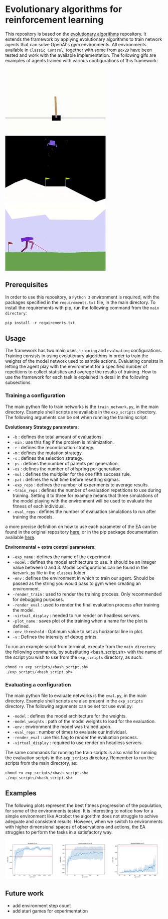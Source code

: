 # Evolutionary algorithms for reinforcement learning

This repository is based on the <a href="https://github.com/OhGreat/evolutionary_algorithms">evolutionary algorithms</a> repository. It extends the framework by applying evolutionary algorithms to train network agents that can solve OpenAI's gym environments. All environments available in `Classic Control`, together with some from `Box2D` have been tested and work with the available implementation. The following gifs are examples of agents trained with various configurations of this framework:

<p float="left" width=100%>
  <img src="https://github.com/OhGreat/es_for_rl_experimentation/blob/main/readme_aux/cartpole_c.gif" />
  <img src="https://github.com/OhGreat/es_for_rl_experimentation/blob/main/readme_aux/lunar_lander_c.gif" /> 
  <img src="https://github.com/OhGreat/es_for_rl_experimentation/blob/main/readme_aux/walker_c.gif" />
</p>

## Prerequisites

In order to use this repository, a `Python 3` environment is required, with the packages specified in the `requirements.txt` file, in the main directory. To install the requirements with pip, run the following command from the `main directory`:
```python
pip install -r requirements.txt
```

## Usage

The framework has two main uses, `training` and `evaluating` configurations. Training consists in using evolutionary algorithms in order to train the weights of the model network used to sample actions. Evaluating consists in letting the agent play with the environment for a specified number of repetitions to collect statistics and averege the results of training. How to use the framework for each task is explained in detail in the following subsections.

### Training a configuration

The main python file to train networks is the `train_network.py`, in the main directory. Example shell scripts are available in the `exp_scripts` directory. The following arguments can be set when running the training script: 

**Evolutionary Strategy parameters:**
- `-b` : defines the total amount of evaluations.
- `-min` : use this flag if the problem is minimization.
- `-r` : defines the recombination strategy.
- `-m` : defines the mutation strategy.
- `-s` : defines the selection strategy.
- `-ps` : defines the number of parents per generation.
- `-os` : defines the number of offspring per generation.
- `-mul` : defines the multiplier for the one fifth success rule.
- `-pat` : defines the wait time before resetting sigmas.
- `-exp_reps` : defines the number of experiments to average results.
- `-train_reps` : defines the number of evaluation repetitions to use during training. Setting it to three for example means that three simulations of the model playing with the environment will be used to evaluate the fitness of each individual.
- `-eval_reps` : defines the number of evaluation simulations to run after training the models.

a more precise definition on how to use each parameter of the EA can be found in the original repository <a href="https://github.com/OhGreat/evolutionary_algorithms">here</a>, or in the pip package documentation available <a href="https://pypi.org/project/EA-framework-OhGreat/">here</a>.

**Environmental + extra control parameters:**
- `-exp_name` : defines the name of the experiment.
- `-model` : defines the model architecture to use. It should be an integer value between 0 and 3. Model configurations can be found in the `Network.py` file  in the `classes` folder. 
- `-env` : defines the environment in which to train our agent. Should be passed as the string you would pass to gym when creating an environment.
- `-render_train` : used to render the training process. Only recommended for debugging purposes.
- `-render_eval` : used to render the final evaluation process after training the model.
- `-virtual_display` : needed to run render on headless servers.
- `-plot_name` : saves plot of the training when a name for the plot is defined.
- `-env_threshold` : Optimum value to set as horizontal line in plot.
- `-v` : Defines the intensity of debug prints.

To run an example script from terminal, execute from the `main directory` the following commands, by substituting <bash_script.sh> with the name of the script you wish to use from the `exp_scripts` directory, as such: 
```
chmod +x exp_scripts/<bash_script.sh>
./exp_scripts/<bash_script.sh>
```

### Evaluating a configuration

The main python file to evaluate networks is the `eval.py`, in the main directory. Example shell scripts are also present in the `exp_scripts` directory. The following arguments can be set tot use eval.py:

- `-model` : defines the model architecture for the weights.
- `-model_weights` : path of the model weights to load for the evaluation.
- `-env` : environment the model was trained upon.
- `-eval_reps` : number of times to evaluate our individual.
- `-render_eval` : use this flag to render the evaluation process.
- `-virtual_display` : required to use render on headless servers.

The same commands for running the train scripts is also valid for running the evaluation scripts in the `exp_scripts` directory. Remember to run the scripts from the main directory, as:
```
chmod +x exp_scripts/<bash_script.sh>
./exp_scripts/<bash_script.sh>
```

## Examples
The following plots represent the best fitness progression of the population, for some of the environments tested. It is interesting to notice how for a simple environment like Acrobot the algorithm does not struggle to achive adeguate and consistent results. However, when we switch to environments with higher dimensional spaces of observations and actions, the EA struggles to perform the tasks in a satisfactory way. 

<img src="https://github.com/OhGreat/es_for_rl_experimentation/blob/main/readme_aux/example_trainings.png" />

## Future work

- add environment step count
- add atari games for experimentation
